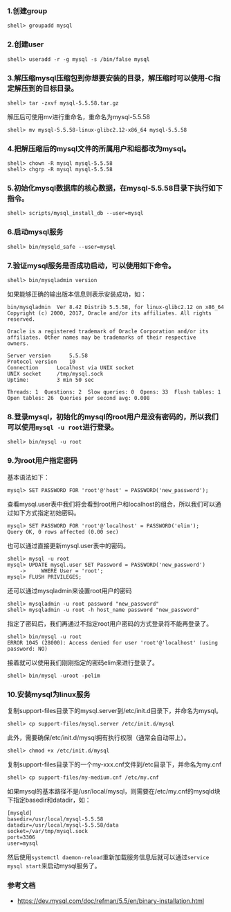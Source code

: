 
### 1.创建group
```shell
shell> groupadd mysql
```

### 2.创建user
```shell
shell> useradd -r -g mysql -s /bin/false mysql
```

### 3.解压缩mysql压缩包到你想要安装的目录，解压缩时可以使用-C指定解压到的目标目录。
```shell
shell> tar -zxvf mysql-5.5.58.tar.gz
```

解压后可使用mv进行重命名，重命名为mysql-5.5.58
```shell
shell> mv mysql-5.5.58-linux-glibc2.12-x86_64 mysql-5.5.58
```

### 4.把解压缩后的mysql文件的所属用户和组都改为mysql。
```shell
shell> chown -R mysql mysql-5.5.58
shell> chgrp -R mysql mysql-5.5.58
```

### 5.初始化mysql数据库的核心数据，在mysql-5.5.58目录下执行如下指令。
```shell
shell> scripts/mysql_install_db --user=mysql
```

### 6.启动mysql服务
```shell
shell> bin/mysqld_safe --user=mysql
```

### 7.验证mysql服务是否成功启动，可以使用如下命令。
```shell
shell> bin/mysqladmin version
```
如果能够正确的输出版本信息则表示安装成功，如：
```
bin/mysqladmin  Ver 8.42 Distrib 5.5.58, for linux-glibc2.12 on x86_64
Copyright (c) 2000, 2017, Oracle and/or its affiliates. All rights reserved.

Oracle is a registered trademark of Oracle Corporation and/or its
affiliates. Other names may be trademarks of their respective
owners.

Server version		5.5.58
Protocol version	10
Connection		Localhost via UNIX socket
UNIX socket		/tmp/mysql.sock
Uptime:			3 min 50 sec

Threads: 1  Questions: 2  Slow queries: 0  Opens: 33  Flush tables: 1  Open tables: 26  Queries per second avg: 0.008

```

### 8.登录mysql，初始化的mysql的root用户是没有密码的，所以我们可以使用`mysql -u root`进行登录。
```shell
shell> bin/mysql -u root
```

### 9.为root用户指定密码
基本语法如下：
```shell
mysql> SET PASSWORD FOR 'root'@'host' = PASSWORD('new_password');
```


查看mysql.user表中我们将会看到root用户和localhost的组合，所以我们可以通过如下方式指定初始密码。
```shell
mysql> SET PASSWORD FOR 'root'@'localhost' = PASSWORD('elim');
Query OK, 0 rows affected (0.00 sec)
```


也可以通过直接更新mysql.user表中的密码。
```shell
shell> mysql -u root
mysql> UPDATE mysql.user SET Password = PASSWORD('new_password')
    ->     WHERE User = 'root';
mysql> FLUSH PRIVILEGES;
```


还可以通过mysqladmin来设置root用户的密码
```shell
shell> mysqladmin -u root password "new_password"
shell> mysqladmin -u root -h host_name password "new_password"
```


指定了密码后，我们再通过不指定root用户密码的方式登录将不能再登录了。
```shell
shell> bin/mysql -u root
ERROR 1045 (28000): Access denied for user 'root'@'localhost' (using password: NO)
```


接着就可以使用我们刚刚指定的密码elim来进行登录了。
```shell
shell> bin/mysql -uroot -pelim
```

### 10.安装mysql为linux服务
复制support-files目录下的mysql.server到/etc/init.d目录下，并命名为mysql。
```shell
shell> cp support-files/mysql.server /etc/init.d/mysql
```


此外，需要确保/etc/init.d/mysql拥有执行权限（通常会自动带上）。
```shell
shell> chmod +x /etc/init.d/mysql
```


复制support-files目录下的一个my-xxx.cnf文件到/etc目录下，并命名为my.cnf
```shell
shell> cp support-files/my-medium.cnf /etc/my.cnf
```


如果mysql的基本路径不是/usr/local/mysql，则需要在/etc/my.cnf的mysqld块下指定basedir和datadir，如：
```
[mysqld]
basedir=/usr/local/mysql-5.5.58
datadir=/usr/local/mysql-5.5.58/data
socket=/var/tmp/mysql.sock
port=3306
user=mysql
```


然后使用`systemctl daemon-reload`重新加载服务信息后就可以通过`service mysql start`来启动mysql服务了。


### 参考文档
* https://dev.mysql.com/doc/refman/5.5/en/binary-installation.html



















